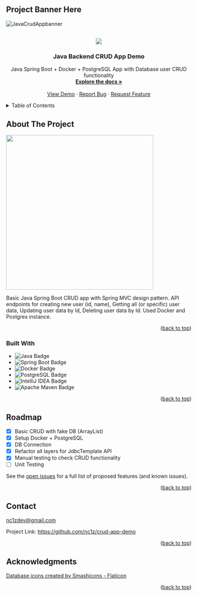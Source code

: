 <a name="readme-top"></a>

<!-- PROJECT LOGO -->

## Project Banner Here

![JavaCrudAppbanner](https://user-images.githubusercontent.com/111836326/202837027-0084b0f3-6658-47a6-8697-189694d2453b.png)

<br />

<div align="center">
  <a href="https://github.com/nc1z/crud-app-demo">
    <img src="https://user-images.githubusercontent.com/111836326/202837477-b2868d9c-3805-4a5e-8090-86038ccbce18.png">
  </a>
<h3 align="center">Java Backend CRUD App Demo</h3>

  <p align="center">
    Java Spring Boot + Docker + PostgreSQL App with Database user CRUD functionality
    <br />
    <a href="https://github.com/nc1z/crud-app-demo"><strong>Explore the docs »</strong></a>
    <br />
    <br />
    <a href="https://github.com/nc1z/crud-app-demo">View Demo</a>
    ·
    <a href="https://github.com/nc1z/crud-app-demo">Report Bug</a>
    ·
    <a href="https://github.com/nc1z/crud-app-demo">Request Feature</a>
  </p>
</div>

<!-- TABLE OF CONTENTS -->
<details>
  <summary>Table of Contents</summary>
  <ol>
    <li>
      <a href="#about-the-project">About The Project</a>
      <ul>
        <li><a href="#built-with">Built With</a></li>
      </ul>
    </li>
    <li><a href="#roadmap">Roadmap</a></li>
    <li><a href="#contact">Contact</a></li>
    <li><a href="#acknowledgments">Acknowledgments</a></li>
  </ol>
</details>

<!-- ABOUT THE PROJECT -->

## About The Project

<img src="https://user-images.githubusercontent.com/111836326/202837898-8b32b232-034b-4f48-b8f0-96dbd2217c5f.png" width="400" height="421">

Basic Java Spring Boot CRUD app with Spring MVC design pattern. API endpoints for creating new user (id, name), Getting all (or specific) user data, Updating user data by Id, Deleting user data by Id. Used Docker and Postgres instance.

<p align="right">(<a href="#readme-top">back to top</a>)</p>

<!-- BUILT WITH -->

### Built With

- ![Java Badge](https://img.shields.io/badge/Java-FFFFF7?logo=data%3Aimage%2Fpng%3Bbase64%2CiVBORw0KGgoAAAANSUhEUgAAACAAAAAgCAMAAABEpIrGAAACMVBMVEUAAAAAAAAAAP%2F%2FAAAAAACAAAAAAAAAAAAAAAAAAAAqAAAAAAAAAAAgAAAAABwAABoAFxcXAAAQEBAPDx4eAAAcAAANDRsNGiYMGBgYDAALFSAUFCkcEyYSGyQSGy4jCQAPFx8XHi0lAAArDgAaIDMZJTgxDAAYJDUvDAYzCwYbJTo1CwUfKkQ9DwUeKEEcKkEgKkFEEQQlMUokNFAfM04jN1InMlElNU8lNVYoOlcnOVlPFQMpOlgsOlwrPF0uP2NTFAcrO1xVFAoqPV4pPVwsPF4ySHBaFgkuQWUvQWsxSGo0SHNfFwZhGQY0SnAxTHU0SW8yR242S3Q3TXhrGQg4UHw6Un48Wos9U4E%2BWIl5Hgt9HgZ6IAhBWo%2BHIQhFYpeJIgpHY5mNIgdMa6SRJQlIa6KQJwlMaaNNa6hNbamZJghQcbCaJwlUdrmfKQtYe7%2BmKwqiKQlXfcBZfMKvLQtafcFbg8pegMlegcpdhc9gidVhidRghtNiidZhita9MQzAMgxjidVki9lljN1mjt1nkOHBMgxmj95nkOFplOdpkuPIMw1pkuRrlelsl%2BtrmO1sl%2Bxtme%2FQNQ1ume%2FRNg1unPPVNg1vnPNwnfRxnvZxnfZxn%2Fdxn%2Fhxn%2Fhyn%2FhyoPnaOA9yoPlyoPnaOA5yoPlyoPpzoPpzoPzaOA5yoPlzofpzoft0ovvaOA7bOQ5zoftzofzbOA5yoPtyoftzoPtzofpzofvaOA7bOA7bOA%2FbOQ6wqJnOAAAAsnRSTlMAAQEBAgIDBAUGBgcICAkKCwsQERESExQVFRgZGxwcHSEiIiQoKSorKy0wMDEyMzc3PD5AQUFCRERGSEpLS01NTU5OT1BRUlJTVllZWVxdXl5hY2ZmaW1ucXd4eHl9goWGiY2RkpSVlpibm6Kip6iurrCytbW2u7y8w8TFycvMzc7P0dTV1dXW2tze3t%2Fl5ufo6urr7fDw8fT19vf3%2BPj5%2Bfr7%2B%2Fz8%2FPz8%2Ff39%2Ff39%2Fv7%2B5FDkBgAAAY9JREFUeNp80NOCs0EMgOF3beO3bdu2bdu2bdvGWvmyvbna7cxzGodE%2BRuxy67BrrcrHasrak%2BYoH%2Bx2ak6B7O8l6qHoQKDHtrq2k%2F357tJrp06uijtqk7H4Ktqj5JaHYTBMHV68ENXYrJVG%2BjhaIrlA0qXVtdCTFJVy1G1tNig2zno6HqMbv%2BF13oMswcDmKp98ckkRsrofZfuVUI%2Fjp7E67HIx%2BiU0ma5VYnfZrI6Lh9L%2Fg05S0Rhs3jVVVXXidfneUBRy3eizTjz4su%2Fqp8fHh2flYfPIblJjG2vCCgY2R5YI3%2ByidEi8unNq%2FdV4rWKA3IkhVjpax%2F%2BFKl6e31b%2FyyWTEwhwaTTWOWJ%2FH567fzdb1I3jgRZHYZk7RCRJpEW%2BbUXr1wiVtdVbWkL5HQbNXNEpwx8ci62IexdS9OdTUMrs1OAlMzibtP23K%2BXCwyPDDhRJV5NjU0t4vft8tz0%2Bf97EiWl2DNze2%2B%2FwAA3Kx0FOXW71InbFuqhuVM1snLyovUgg9Yv7C8NFoYKAwCnpJBFIrsORgAAAABJRU5ErkJggg%3D%3D&logoColor=000&style=for-the-badge)
- ![Spring Boot Badge](https://img.shields.io/badge/Spring%20Boot-6DB33F?logo=springboot&logoColor=fff&style=for-the-badge)
- ![Docker Badge](https://img.shields.io/badge/Docker-2496ED?logo=docker&logoColor=fff&style=for-the-badge)
- ![PostgreSQL Badge](https://img.shields.io/badge/PostgreSQL-4169E1?logo=postgresql&logoColor=fff&style=for-the-badge)
- ![IntelliJ IDEA Badge](https://img.shields.io/badge/IntelliJ%20IDEA-000?logo=intellijidea&logoColor=fff&style=for-the-badge)
- ![Apache Maven Badge](https://img.shields.io/badge/Apache%20Maven-C71A36?logo=apachemaven&logoColor=fff&style=for-the-badge)

<p align="right">(<a href="#readme-top">back to top</a>)</p>

<!-- ROADMAP -->

## Roadmap

- [x] Basic CRUD with fake DB (ArrayList)
- [x] Setup Docker + PostgreSQL
- [x] DB Connection
- [x] Refactor all layers for JdbcTemplate API
- [x] Manual testing to check CRUD functionality
- [ ] Unit Testing

See the [open issues](https://github.com/nc1z/crud-app-demo) for a full list of proposed features (and known issues).

<p align="right">(<a href="#readme-top">back to top</a>)</p>

<!-- CONTACT -->

## Contact

nc1zdev@gmail.com

Project Link: https://github.com/nc1z/crud-app-demo

<p align="right">(<a href="#readme-top">back to top</a>)</p>

<!-- ACKNOWLEDGMENTS -->

## Acknowledgments

<a href="https://www.flaticon.com/free-icons/database" title="database icons">Database icons created by Smashicons - Flaticon</a>

<p align="right">(<a href="#readme-top">back to top</a>)</p>
